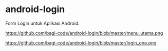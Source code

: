 # android-login
Form Login untuk Aplikasi Android.

https://github.com/bagi-code/android-login/blob/master/menu_utama.png

https://github.com/bagi-code/android-login/blob/master/login_one.png


